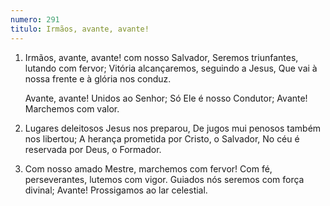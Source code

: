 ```yaml
---
numero: 291
titulo: Irmãos, avante, avante!
---
```

1. Irmãos, avante, avante! com nosso Salvador,
   Seremos triunfantes, lutando com fervor;
   Vitória alcançaremos, seguindo a Jesus,
   Que vai à nossa frente e à glória nos conduz.

   Avante, avante!
   Unidos ao Senhor;
   Só Ele é nosso Condutor;
   Avante! Marchemos com valor.

2. Lugares deleitosos Jesus nos preparou,
   De jugos mui penosos também nos libertou;
   A herança prometida por Cristo, o Salvador,
   No céu é reservada por Deus, o Formador.

3. Com nosso amado Mestre, marchemos com fervor!
   Com fé, perseverantes, lutemos com vigor.
   Guiados nós seremos com força divinal;
   Avante! Prossigamos ao lar celestial.
